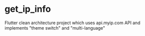 # get_ip_info

Flutter clean architecture project which uses api.myip.com API and implements "theme switch" and "multi-language"